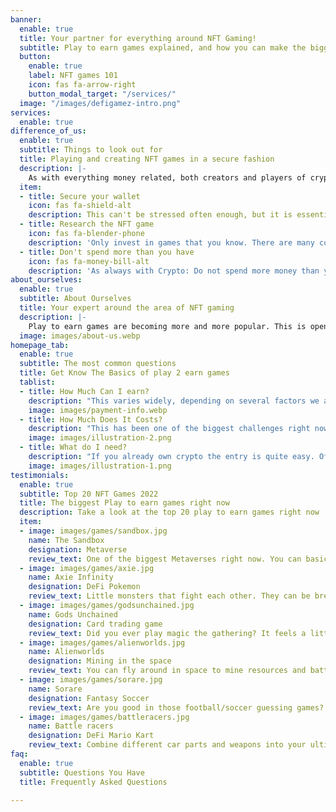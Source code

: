 ```yaml
---
banner:
  enable: true
  title: Your partner for everything around NFT Gaming!
  subtitle: Play to earn games explained, and how you can make the biggest profit
  button:
    enable: true
    label: NFT games 101
    icon: fas fa-arrow-right
    button_modal_target: "/services/"
  image: "/images/defigamez-intro.png"
services:
  enable: true
difference_of_us:
  enable: true
  subtitle: Things to look out for
  title: Playing and creating NFT games in a secure fashion
  description: |-
    As with everything money related, both creators and players of crypto games should pay attention to security - otherwise a lot of money might be lost. With our help you will avoid common pitfalls.
  item:
  - title: Secure your wallet
    icon: fas fa-shield-alt
    description: This can't be stressed often enough, but it is essential to secure your crypto wallet in order to save your NFT's and assets. 
  - title: Research the NFT game
    icon: fas fa-blender-phone
    description: 'Only invest in games that you know. There are many copycats that are just copies of other games, or games that are already "old", and useless soon. Have a look around our website to get to know some of them.'
  - title: Don't spend more than you have
    icon: fas fa-money-bill-alt
    description: 'As always with Crypto: Do not spend more money than you have. Crypto is still a highly volatile market, and the same applies to games'
about_ourselves:
  enable: true
  subtitle: About Ourselves
  title: Your expert around the area of NFT gaming
  description: |-
    Play to earn games are becoming more and more popular. This is opening up new possibilites to earn money in ways that have never been seen before, for both the player, as well as game producers. Do you plan on creating your own games, or just play them? Contact us to find out more.
  image: images/about-us.webp
homepage_tab:
  enable: true
  subtitle: The most common questions
  title: Get Know The Basics of play 2 earn games
  tablist:
  - title: How Much Can I earn?
    description: "This varies widely, depending on several factors we are exploring in another article. But let us look at an example of Axie Infinity, as it is one of the most established games right now. Of course, being an early adopter to a new game might make you a lot of money, but taking Axie as a starting point gives us a good overview of how much an average person might earn. In Axie you are breeding little Axies, which are NFTs, and players earn on average 9-13$ a day (300$/month). There are other possibilities to enhance this amount, with for example being a manager, or simultaneously staking, which results in an average of 66$/day or 2000$ a month."
    image: images/payment-info.webp
  - title: How Much Does It Costs?
    description: "This has been one of the biggest challenges right now. As popularity of NFT games increases, and as some games are getting more popular, even simple entry level NFTs cost over a hundred dollar. One has to keep in mind though, that they can still be sold after purchase, meaning as most games are stable or even uptrending in value, you are likely to get your investment back after playing. The difficult tradeoff in here is to look for new games, where NFTs are still relatively cheap, but also to not pick a game that is crashing in value during the next days. Looking at Axie Infinity again as an example, one can expect to pay around 300$ for a starter set, which is relatively safe as Axie is quite established, but therefore a steeper entry price."
    image: images/illustration-2.png
  - title: What do I need?
    description: "If you already own crypto the entry is quite easy. Oftentimes you can simply purchase an NFT with established coins like BNB, ETH or BTC, and start playing right away. If you do not own crypto yet, you will need to exchange your local FOREX currency (euro, dollar, ...) to crypto via a platform like Binance, and then transfer it to your wallet. Take a look at some of our articles that are explaining the process."
    image: images/illustration-1.png
testimonials:
  enable: true
  subtitle: Top 20 NFT Games 2022
  title: The biggest Play to earn games right now
  description: Take a look at the top 20 play to earn games right now
  item:
  - image: images/games/sandbox.jpg
    name: The Sandbox
    designation: Metaverse
    review_text: One of the biggest Metaverses right now. You can basically become everything, and earn money for it. Think of it like second life.
  - image: images/games/axie.jpg
    name: Axie Infinity
    designation: DeFi Pokemon
    review_text: Little monsters that fight each other. They can be bred for new NFTs. Think of it like Pokemon for DeFi
  - image: images/games/godsunchained.jpg
    name: Gods Unchained
    designation: Card trading game
    review_text: Did you ever play magic the gathering? It feels a little like that, with Gods unchained being a card game where you have to battle the "Gods" of other players.
  - image: images/games/alienworlds.jpg
    name: Alienworlds
    designation: Mining in the space
    review_text: You can fly around in space to mine resources and battle other players.
  - image: images/games/sorare.jpg
    name: Sorare
    designation: Fantasy Soccer
    review_text: Are you good in those football/soccer guessing games? Then turn a profit and earn money for correct match result guesses
  - image: images/games/battleracers.jpg
    name: Battle racers
    designation: DeFi Mario Kart
    review_text: Combine different car parts and weapons into your ultimate racing death machine. 
faq:
  enable: true
  subtitle: Questions You Have
  title: Frequently Asked Questions

---
```

